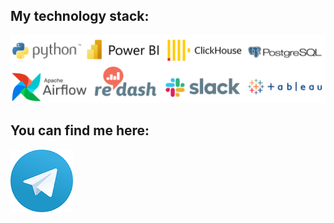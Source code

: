 ## My technology stack:
![Stack](https://github.com/Vlkoz/Vlkoz/blob/main/assets/stack.png)

## You can find me here:
[![Telegram](https://github.com/Vlkoz/Vlkoz/blob/main/assets/telegram-logo-png-0.png)](https://t.me/slam_vk) 